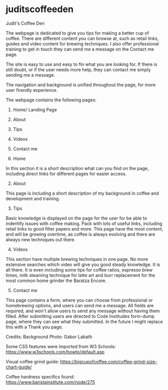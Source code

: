 # juditscoffeeden

Judit's Coffee Den

The webpage is dedicated to give you tips for making a better cup of coffee. There are different content you can browse at, such as retail links, guides and video content for brewing techniques.
I also offer professional training to get in touch they can send me a message on the Contact me page.

The site is easy to use and easy to fin what you are looking for. If there is still doubt, or if the user needs more help, they can contact me simply sending me a message.

The navigation and background is unified throughout the page, for more user firendly experience.

The webpage contains the following pages:
1. Home/ Landing Page
2. About
3. Tips
4. Videos
5. Contact me


1. Home

In this section it is a short description what can you find on the page, including direct links for different pages for easier access.

2. About

This page is including a short description of my background in coffee and development and training.

3. Tips

Basic knowledge is displayed on the page for the user for be able to indentify issues with coffee making. Pack with lots of useful links, including retail links to good filter papers and more.
This page have the most content, and will be growing overtime, as coffee is always evolving and there are always new techniques out there.

4. Videos

This section have multiple brewing techniques in one page. No more extensive searches which video will give you good steady knowledge. It is all there.
It is even including some tips for coffee ratios, espresso brew times, milk steaming technique for latte art and burr replacement for the most common home grinder the Baratza Encore.

5. Contact me

This page contains a form, where you can choose from professional or homebrewing options, and users can send me a message. All fields are required, and won't allow users to send any message without having them filled. After submitting users are directed to Code Institudes form-dump page, where they can see what they submitted. In the future I might replace this with a Thank you page.



Credits:
Background Photo: Gabor Labath

Some CSS features were imported from W3 Schools: https://www.w3schools.com/howto/default.asp

Visual coffee grind guide: https://bigcupofcoffee.com/coffee-grind-size-chart-guide/

Coffee hardness specifics found: https://www.baristainstitute.com/node/275